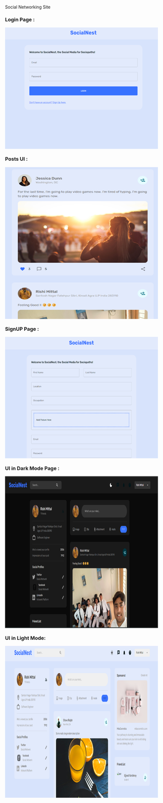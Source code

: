 Social Networking Site 

<h3 align="left">Login Page : </h3>
<img align="center" src="LoginPage.png" height="400" width="600" />
<h3 align="left">Posts UI : </h3>
<img align="center" src="Posts UI.png" height="500" width="600" />
<h3 align="left">SignUP Page : </h3>
<img align="center" src="SignupPage.png" height="400" width="600" />
<h3 align="left">UI in Dark Mode Page : </h3>
<img align="center" src="UI Dark Mode.png" height="500" width="1000" />
<h3 align="left">UI in Light Mode: </h3>
<img align="center" src="UI in Light Mode.png" height="500" width="1000" />

